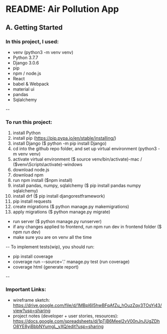 # README: Air Pollution App

## A. Getting Started
### In this project, I used:
* venv (python3 -m venv venv)
* Python 3.7.7
* Django 3.0.6
* pip
* npm / node.js
* React
* babel & Webpack
* material ui
* pandas
* Sqlalchemy

-- 
### To run this project:
1. install Python 
2. install pip (https://pip.pypa.io/en/stable/installing/)
2. install Django ($ python -m pip install Django)
3. cd into the github repo folder, and set up virtual environment (python3 -m venv venv)
4. activate virtual environment ($ source venv/bin/activate)-mac / ($venv\Scripts\activate)-windows
5. download node.js
6. download npm
6. run npm install ($npm install)
7. install pandas, numpy, sqlalchemy ($ pip install pandas numpy sqlalchemy)
8. install drf ($ pip install djangorestframework)
9. pip install requests 
9. create migrations ($ python manage.py makemigrations)
10. apply migrations ($ python manage.py migrate)
* run server ($ python manage.py runserver)
* if any changes applied to frontend, run npm run dev in frontend folder ($ npm run dev)
* make sure you are on venv all the time

--
To implement tests(wip), you should run:
* pip install coverage
* coverage run --source='.' manage.py test (run coverage)
* coverage html (generate report)

--
### Important Links: 
* wireframe sketch: https://drive.google.com/file/d/1MBpl6I5hwBFqAfZu_hOuzZqy3TOsYi43/view?usp=sharing
* project notes (developer + user stories, resources): https://docs.google.com/spreadsheets/d/1pTjB6Meel2vV00nJnJUgZDhO8YE8yjBbbNYumgL_yXQ/edit?usp=sharing


